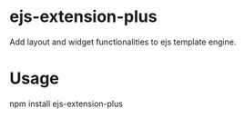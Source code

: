 # ejs-extension-plus
Add layout and widget functionalities to ejs template engine.

# Usage
npm install ejs-extension-plus
